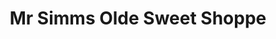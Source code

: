 ---
title: "Mr Simms Olde Sweet Shoppe"
url: /herne-bay/mr-simms-olde-sweet-shoppe/
shop: confectionery
---